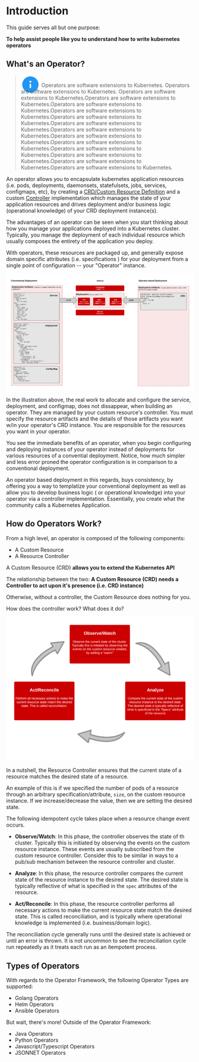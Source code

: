 <!--
- Introduction
  - How to Learn to Write Operators Using this Resource
  - What's an Operator?
  - Types of Operators
  - Operator Tooling & Resources  

  address feedback: 
  
  - work on the description of "what is an operator". Maybe more of the what and why and less of the how. Your description assumes a lot of what someone knows already.

  - start by defining the problem that operators solve.  It's a good way to set the context and makes the definitions easier to fully understand.  Typically the technology is easy to follow, but the "why" is lacking.  

-->

# Introduction

This guide serves all but one purpose: 

**To help assist people like you to understand how to write kubernetes operators**

## What's an Operator?

> <img src="../assets/info.svg" alt="drawing" width="50" style="margin: 0px 5px -38px 0px;padding: 0px 0px 20px 0px;"/>Operators are software extensions to Kubernetes. Operators are software extensions to Kubernetes. Operators are software extensions to Kubernetes.Operators are software extensions to Kubernetes.Operators are software extensions to Kubernetes.Operators are software extensions to Kubernetes.Operators are software extensions to Kubernetes.Operators are software extensions to Kubernetes.Operators are software extensions to Kubernetes.Operators are software extensions to Kubernetes.Operators are software extensions to Kubernetes.Operators are software extensions to Kubernetes.Operators are software extensions to Kubernetes.Operators are software extensions to Kubernetes.Operators are software extensions to Kubernetes.

An operator allows you to encapsulate kubernetes application resources (i.e. pods, deployments, daemonsets, statefulsets, jobs, services, configmaps, etc), by creating a [CRD/Custom Resource Definition](https://kubernetes.io/docs/concepts/extend-kubernetes/api-extension/custom-resources/) and a custom [Controller](https://kubernetes.io/docs/concepts/architecture/controller/) implementation which manages the state of your application resources and drives deployment and/or business logic (operational knowledge) of your CRD deployment instance(s).

The advantages of an operator can be seen when you start thinking about how you manage your applications deployed into a Kubernetes cluster. Typically, you manage the deployment of each individual resource which usually composes the entirety of the application you deploy.

With operators, these resources are packaged up, and generally expose domain specific attributes (i.e. specifications ) for your deployment from a single point of configuration -- your "Operator" instance. 

![](../assets/conventional-vs-operators.png)

In the illustration above, the real work to allocate and configure the service, deployment, and configmap, does not dissappear, when building an operator. They are managed by your custom resource's controller. You must specify the resource artifacts and the details of those artifacts you want w/in your operator's CRD instance. You are responsible for the resources you want in your operator.

You see the immediate benefits of an operator, when you begin configuring and deploying instances of your operator instead of deployments for various resources of a convential deployment. Notice, how much simpler and less error proned the operator configuration is in comparison to a conventional deployment. 

An operator based deployment in this regards, buys consistency, by offering you a way to templatize your conventional deployment as well as allow you to develop business logic ( or operational knowledge) into your operator via a controller implementation. Essentially, you create what the community calls a Kubernetes Application. 

## How do Operators Work? 

From a high level, an operator is composed of the following components: 

  - A Custom Resource
  - A Resource Controller

A Custom Resource (CRD) **allows you to extend the Kubernetes API**

The relationship between the two: **A Custom Resource (CRD) needs a Controller to act upon it's presence (i.e. CRD instance)**

Otherwise, without a controller, the Custom Resource does nothing for you.

How does the controller work? What does it do? 

![](../assets/resource-controller-reconciliation-cycle.png)

In a nutshell, the Resource Controller ensures that the current state of a resource matches the desired state of a resource. 

An example of this is if we specified the number of pods of a resource through an arbitrary specification/attribute, `size`, on the custom resource instance. If we increase/decrease the value, then we are setting the desired state. 

The following idempotent cycle takes place when a resource change event occurs. 

* **Observe/Watch**: In this phase, the controller observes the state of th cluster. Typically this is initiated by observing the events on the custom resource instance. These events are usually subscribed from the custom resource controller. Consider this to be similar in ways to a pub/sub mechanism between the resource controller and cluster. 

* **Analyze**: In this phase, the resource controller compares the current state of the resource instance to the desired state. The desired state is typically reflective of what is specified in the `spec` attributes of the resource. 

* **Act/Reconcile**: In this phase, the resource controller performs all necessary actions to make the current resource state match the desired state. This is called reconciliation, and is typically where operational knowledge is implemented (i.e. business/domain logic).

The reconciliation cycle generally runs until the desired state is achieved or until an error is thrown. It is not uncommon to see the reconciliation cycle run repeatedly as it treats each run as an itempotent process. 

## Types of Operators

With regards to the Operator Framework, the following Operator Types are supported: 

- Golang Operators
- Helm Operators
- Ansible Operators

But wait, there's more! Outside of the Operator Framework: 

- Java Operators
- Python Operators
- Javascript/Typescript Operators
- JSONNET Operators

